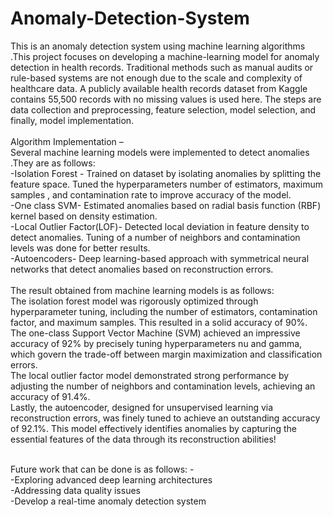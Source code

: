 # Anomaly-Detection-System
This is an anomaly detection system using machine learning algorithms .This project focuses on developing a machine-learning model for anomaly detection in health records. Traditional methods such as manual audits or rule-based systems are not enough due to the scale and complexity of healthcare data. A publicly available health records dataset from Kaggle contains 55,500 records with no missing values is used here. The steps are data collection and preprocessing, feature selection, model selection, and finally, model implementation. 
<br><br>
Algorithm Implementation – 
<br>Several machine learning models were implemented to detect anomalies .They are as follows:<br>
-Isolation Forest -	Trained on dataset by isolating anomalies by splitting the feature space. Tuned the hyperparameters number of estimators, maximum samples , and contamination rate to improve accuracy of the model.<br>
-One class SVM- Estimated anomalies based on radial basis function (RBF) kernel based on density estimation.<br>
-Local Outlier Factor(LOF)- Detected local deviation in feature density to detect anomalies. Tuning of a number of neighbors and contamination levels was done for better results. <br>
-Autoencoders- Deep learning-based approach with symmetrical neural networks that detect anomalies based on reconstruction errors.<br>
<br>
The result obtained from machine learning models is as follows:<br>
The isolation forest model was rigorously optimized through hyperparameter tuning, including the number of estimators, contamination factor, and maximum samples. This resulted in a solid accuracy of 90%.<br>
The one-class Support Vector Machine (SVM) achieved an impressive accuracy of 92% by precisely tuning hyperparameters nu and gamma, which govern the trade-off between margin maximization and classification errors.<br>
The local outlier factor model demonstrated strong performance by adjusting the number of neighbors and contamination levels, achieving an accuracy of 91.4%.<br>
Lastly, the autoencoder, designed for unsupervised learning via reconstruction errors, was finely tuned to achieve an outstanding accuracy of 92.1%. This model effectively identifies anomalies by capturing the essential features of the data through its reconstruction abilities!<br><br>

Future work that can be done is as follows: -<br>
-Exploring advanced deep learning architectures <br>
-Addressing data quality issues <br>
-Develop a real-time anomaly detection system <br>



